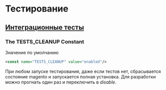 # Тестирование

## [Интеграционные тесты](http://devdocs.magento.com/guides/v2.0/test/integration/integration_test_execution.html)

### The TESTS\_CLEANUP Constant

Значение по умолчанию

```xml
<const name="TESTS_CLEANUP" value="enabled"/>
```

При любом запуске тестирования, даже если тестов нет, сбрасывается состояние magento и запускается полная установка. Для разработки можно прогнать один раз и переключить в _disable_.

